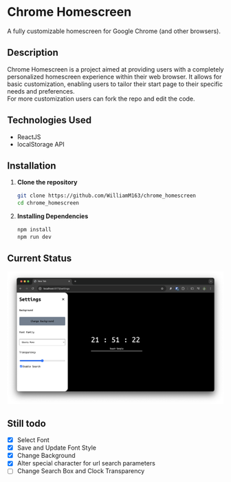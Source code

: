 # Chrome Homescreen
A fully customizable homescreen for Google Chrome (and other browsers).

## Description
Chrome Homescreen is a project aimed at providing users with a completely personalized homescreen experience within
their web browser. It allows for basic customization, enabling users to tailor their start page to their specific
needs and preferences.  
For more customization users can fork the repo and edit the code.

## Technologies Used
-   ReactJS
-   localStorage API

## Installation
1.  **Clone the repository**
    ```bash
    git clone https://github.com/WilliamM163/chrome_homescreen
    cd chrome_homescreen
    ```

2. **Installing Dependencies**
    ```bash
    npm install
    npm run dev
    ```

## Current Status
![Current Screenshot](./public/current%20screenshot.png)

## Still todo
- [x] Select Font
- [x] Save and Update Font Style
- [x] Change Background
- [x] Alter special character for url search parameters
- [ ] Change Search Box and Clock Transparency